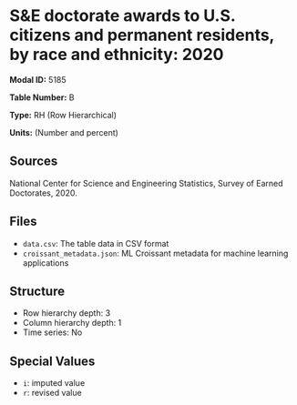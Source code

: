 # S&E doctorate awards to U.S. citizens and permanent residents, by race and ethnicity: 2020

**Modal ID:** 5185

**Table Number:** B

**Type:** RH (Row Hierarchical)

**Units:** (Number and percent)

## Sources

National Center for Science and Engineering Statistics, Survey of Earned Doctorates, 2020.

## Files

- `data.csv`: The table data in CSV format
- `croissant_metadata.json`: ML Croissant metadata for machine learning applications

## Structure

- Row hierarchy depth: 3
- Column hierarchy depth: 1
- Time series: No

## Special Values

- `i`: imputed value
- `r`: revised value
